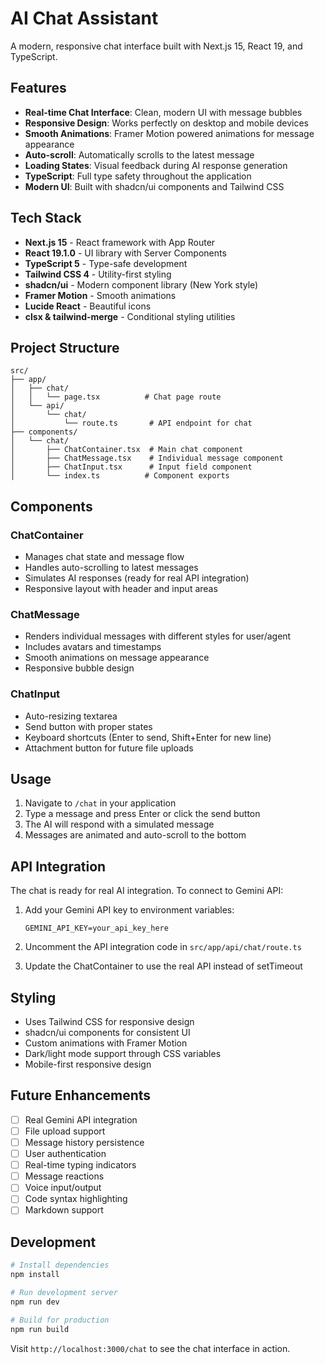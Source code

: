 # AI Chat Assistant

A modern, responsive chat interface built with Next.js 15, React 19, and TypeScript.

## Features

- **Real-time Chat Interface**: Clean, modern UI with message bubbles
- **Responsive Design**: Works perfectly on desktop and mobile devices
- **Smooth Animations**: Framer Motion powered animations for message appearance
- **Auto-scroll**: Automatically scrolls to the latest message
- **Loading States**: Visual feedback during AI response generation
- **TypeScript**: Full type safety throughout the application
- **Modern UI**: Built with shadcn/ui components and Tailwind CSS

## Tech Stack

- **Next.js 15** - React framework with App Router
- **React 19.1.0** - UI library with Server Components
- **TypeScript 5** - Type-safe development
- **Tailwind CSS 4** - Utility-first styling
- **shadcn/ui** - Modern component library (New York style)
- **Framer Motion** - Smooth animations
- **Lucide React** - Beautiful icons
- **clsx & tailwind-merge** - Conditional styling utilities

## Project Structure

```
src/
├── app/
│   ├── chat/
│   │   └── page.tsx          # Chat page route
│   └── api/
│       └── chat/
│           └── route.ts       # API endpoint for chat
├── components/
│   └── chat/
│       ├── ChatContainer.tsx  # Main chat component
│       ├── ChatMessage.tsx    # Individual message component
│       ├── ChatInput.tsx      # Input field component
│       └── index.ts          # Component exports
```

## Components

### ChatContainer
- Manages chat state and message flow
- Handles auto-scrolling to latest messages
- Simulates AI responses (ready for real API integration)
- Responsive layout with header and input areas

### ChatMessage
- Renders individual messages with different styles for user/agent
- Includes avatars and timestamps
- Smooth animations on message appearance
- Responsive bubble design

### ChatInput
- Auto-resizing textarea
- Send button with proper states
- Keyboard shortcuts (Enter to send, Shift+Enter for new line)
- Attachment button for future file uploads

## Usage

1. Navigate to `/chat` in your application
2. Type a message and press Enter or click the send button
3. The AI will respond with a simulated message
4. Messages are animated and auto-scroll to the bottom

## API Integration

The chat is ready for real AI integration. To connect to Gemini API:

1. Add your Gemini API key to environment variables:
   ```env
   GEMINI_API_KEY=your_api_key_here
   ```

2. Uncomment the API integration code in `src/app/api/chat/route.ts`

3. Update the ChatContainer to use the real API instead of setTimeout

## Styling

- Uses Tailwind CSS for responsive design
- shadcn/ui components for consistent UI
- Custom animations with Framer Motion
- Dark/light mode support through CSS variables
- Mobile-first responsive design

## Future Enhancements

- [ ] Real Gemini API integration
- [ ] File upload support
- [ ] Message history persistence
- [ ] User authentication
- [ ] Real-time typing indicators
- [ ] Message reactions
- [ ] Voice input/output
- [ ] Code syntax highlighting
- [ ] Markdown support

## Development

```bash
# Install dependencies
npm install

# Run development server
npm run dev

# Build for production
npm run build
```

Visit `http://localhost:3000/chat` to see the chat interface in action. 